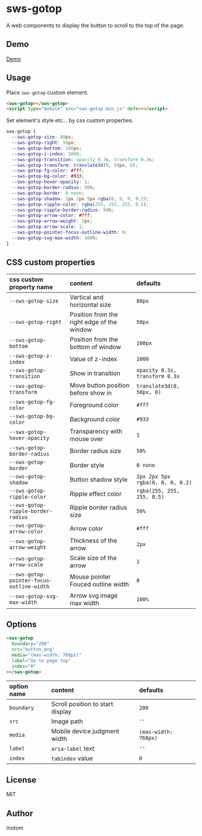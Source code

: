 # sws-gotop

A web components to display the button to scroll to the top of the page.

## Demo

[Demo](http://sandbox.serendip.ws/sws-gotop.html)

## Usage

Place `sws-gotop` custom element.

```html
<sws-gotop></sws-gotop>
<script type="module" src="sws-gotop.min.js" defer></script>
```

Set element's style etc... by css custom properties.

```css
sws-gotop {
  --sws-gotop-size: 80px;
  --sws-gotop-right: 50px;
  --sws-gotop-bottom: 100px;
  --sws-gotop-z-index: 1000;
  --sws-gotop-transition: opacity 0.3s, transform 0.3s;
  --sws-gotop-transform: translate3d(0, 50px, 0);
  --sws-gotop-fg-color: #fff;
  --sws-gotop-bg-color: #933;
  --sws-gotop-hover-opacity: 1;
  --sws-gotop-border-radius: 50%;
  --sws-gotop-border: 0 none;
  --sws-gotop-shadow: 2px 2px 5px rgba(0, 0, 0, 0.2);
  --sws-gotop-ripple-color: rgba(255, 255, 255, 0.5);
  --sws-gotop-ripple-border-radius: 50%;
  --sws-gotop-arrow-color: #fff;
  --sws-gotop-arrow-weight: 2px;
  --sws-gotop-arrow-scale: 1;
  --sws-gotop-pointer-focus-outline-width: 0;
  --sws-gotop-svg-max-width: 100%;
}
```

## CSS custom properties

| css custom property name                  | content                                    |  defaults                        |
|:------------------------------------------|:-------------------------------------------|:---------------------------------|
| `--sws-gotop-size`                        | Vartical and horizontal size               | `80px`                           |
| `--sws-gotop-right`                       | Position from the right edge of the window | `50px`                           |
| `--sws-gotop-bottom`                      | Position from the bottom of window         | `100px`                          |
| `--sws-gotop-z-index`                     | Value of z-index                           | `1000`                           |
| `--sws-gotop-transition`                  | Show in transition                         | `opacity 0.3s, transform 0.3s`   |
| `--sws-gotop-transform`                   | Move button position before show in        | `translate3d(0, 50px, 0)`        |
| `--sws-gotop-fg-color`                    | Foreground color                           | `#fff`                           |
| `--sws-gotop-bg-color`                    | Background color                           | `#933`                           |
| `--sws-gotop-hover-opacity`               | Transparency with mouse over               | `1`                              |
| `--sws-gotop-border-radius`               | Border radius size                         | `50%`                            |
| `--sws-gotop-border`                      | Border style                               | `0 none`                         |
| `--sws-gotop-shadow`                      | Button shadow style                        | `2px 2px 5px rgba(0, 0, 0, 0.2)` |
| `--sws-gotop-ripple-color`                | Ripple effect color                        | `rgba(255, 255, 255, 0.5)`       |
| `--sws-gotop-ripple-border-radius`        | Ripple border radius size                  | `50%`                            |
| `--sws-gotop-arrow-color`                 | Arrow color                                | `#fff`                           |
| `--sws-gotop-arrow-weight`                | Thickness of the arrow                     | `2px`                            |
| `--sws-gotop-arrow-scale`                 | Scale size of the arrow                    | `1`                              |
| `--sws-gotop-pointer-focus-outline-width` | Mouse pointer Fouced outline width         | `0`                              |
| `--sws-gotop-svg-max-width`               | Arrow svg image max width                  | `100%`                           |

## Options

```html
<sws-gotop
  boundary="200"
  src="button.png"
  media="(max-width: 768px)"
  label="Go to page top"
  index="0"
></sws-gotop>
```

| option name | content                          | defaults             |
|:------------|:---------------------------------|:---------------------|
| `boundary`  | Scroll position to start display | `200`                |
| `src`       | Image path                       | `''`                 |
| `media`     | Mobile device judgment width     | `(max-width: 768px)` |
| `label`     | `aria-label` text                | `''`                 |
| `index`     | `tabindex` value                 | `0`                  |

## License

MIT

## Author

inotom
